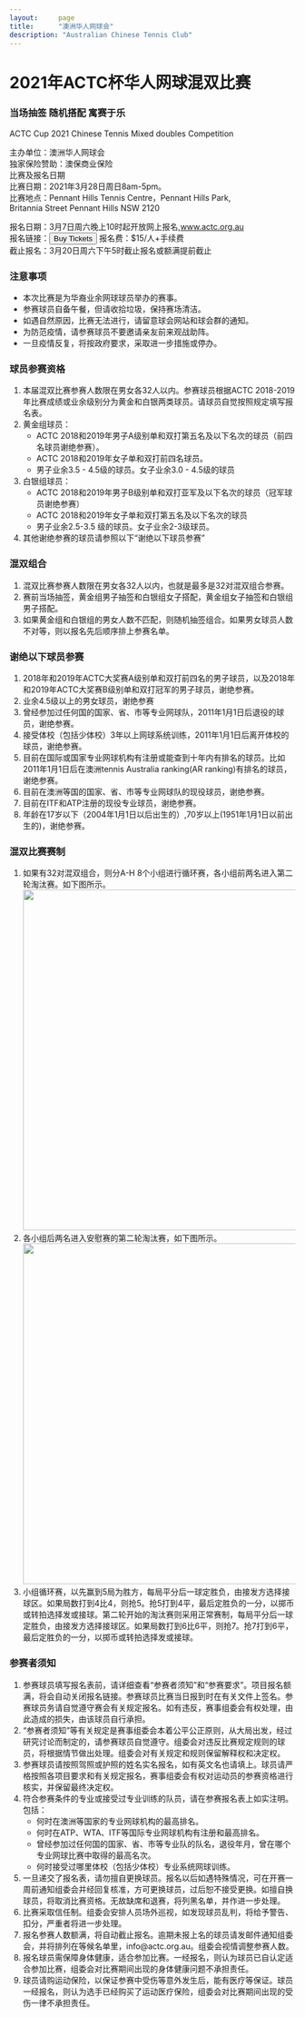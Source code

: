 ```yaml
---
layout:     page
title:      "澳洲华人网球会"
description: "Australian Chinese Tennis Club"
---
```


# 2021年ACTC杯华人网球混双比赛


<h3>当场抽签 随机搭配 寓赛于乐</h3>

ACTC Cup 2021 Chinese Tennis Mixed doubles Competition

主办单位：澳洲华人网球会<br>
独家保险赞助：澳保商业保险<br>
比赛及报名日期<br>
比赛日期：2021年3月28日周日8am-5pm。<br>
比赛地点：Pennant Hills Tennis Centre，Pennant Hills Park,<br>
Britannia Street Pennant Hills NSW 2120<br>

报名日期：3月7日周六晚上10时起开放网上报名,www.actc.org.au<br>
报名链接：<a href="https://www.eventbrite.com.au/e/2021actc-tickets-142373327455" rel="noopener noreferrer" target="_blank"><button id="eventbrite-widget-modal-trigger-142373327455" type="button">Buy Tickets</button></a>
报名费：$15/人+手续费<br>
截止报名：3月20日周六下午5时截止报名或额满提前截止<br>

<h3>注意事项</h3>
<ul>
<li>本次比赛是为华裔业余网球球员举办的赛事。</li>
<li>参赛球员自备午餐，但请收拾垃圾，保持赛场清洁。</li>
<li>如遇自然原因，比赛无法进行，请留意球会网站和球会群的通知。</li>
<li>为防范疫情，请参赛球员不要邀请亲友前来观战助阵。</li>
<li>一旦疫情反复，将按政府要求，采取进一步措施或停办。</li>
</ul>
<h3>球员参赛资格</h3>
<ol>
<li>本届混双比赛参赛人数限在男女各32人以内。参赛球员根据ACTC 2018-2019年比赛成绩或业余级别分为黄金和白银两类球员。请球员自觉按照规定填写报名表。</li>
<li>黄金组球员：<br><ul>
<li>ACTC 2018和2019年男子A级别单和双打第五名及以下名次的球员（前四名球员谢绝参赛）。</li>
<li>ACTC 2018和2019年女子单和双打前四名球员。</li>
<li>男子业余3.5 - 4.5级的球员。女子业余3.0 - 4.5级的球员</li>
</ul></li>
<li>白银组球员：<br><ul>
<li>ACTC 2018和2019年男子B级别单和双打亚军及以下名次的球员（冠军球员谢绝参赛）</li>
<li>ACTC 2018和2019年女子单和双打第五名及以下名次的球员</li>
<li>男子业余2.5-3.5 级的球员。女子业余2-3级球员。</li>
 </ul> </li>
<li>其他谢绝参赛的球员请参照以下“谢绝以下球员参赛”</li>
</ol>
<h3>混双组合</h3>
<ol>
<li>混双比赛参赛人数限在男女各32人以内，也就是最多是32对混双组合参赛。</li>
<li>赛前当场抽签，黄金组男子抽签和白银组女子搭配，黄金组女子抽签和白银组男子搭配。</li>
<li>如果黄金组和白银组的男女人数不匹配，则随机抽签组合。如果男女球员人数不对等，则以报名先后顺序排上参赛名单。</li>
</ol>
<h3>谢绝以下球员参赛</h3>
<ol>
<li>2018年和2019年ACTC大奖赛A级别单和双打前四名的男子球员，以及2018年和2019年ACTC大奖赛B级别单和双打冠军的男子球员，谢绝参赛。</li>
<li>业余4.5级以上的男女球员，谢绝参赛</li>
<li>曾经参加过任何国的国家、省、市等专业网球队，2011年1月1日后退役的球员，谢绝参赛。</li>
<li>接受体校（包括少体校）3年以上网球系统训练，2011年1月1日后离开体校的球员，谢绝参赛。</li>
<li>目前在国际或国家专业网球机构有注册或能查到十年内有排名的球员。比如2011年1月1日后在澳洲tennis Australia ranking(AR ranking)有排名的球员，谢绝参赛。</li>
<li>目前在澳洲等国的国家、省、市等专业网球队的现役球员，谢绝参赛。</li>
<li>目前在ITF和ATP注册的现役专业球员，谢绝参赛。</li>
<li>年龄在17岁以下（2004年1月1日以后出生的）,70岁以上(1951年1月1日以前出生的)，谢绝参赛。</li>
</ol>
<h3>混双比赛赛制</h3>
<ol>
<li>如果有32对混双组合，则分A-H 8个小组进行循环赛，各小组前两名进入第二轮淘汰赛。如下图所示。<br>
 <a href="{{ site.baseurl }}/img/2021_draws_1.jpg" target="new"><img class="img-responsive" src="{{ site.baseurl }}/img/2021_draws_1.jpg" width="600" /></a></li>

<li>各小组后两名进入安慰赛的第二轮淘汰赛，如下图所示。<br>
 <a href="{{ site.baseurl }}/img/2021_draws_2.jpg" target="new"><img class="img-responsive" src="{{ site.baseurl }}/img/2021_draws_2.jpg" width="600" /></a></li>

<li>小组循环赛，以先赢到5局为胜方，每局平分后一球定胜负，由接发方选择接球区。如果局数打到4比4，则抢5。抢5打到4平，最后定胜负的一分，以掷币或转拍选择发或接球。第二轮开始的淘汰赛则采用正常赛制，每局平分后一球定胜负，由接发方选择接球区。如果局数打到6比6平，则抢7。抢7打到6平，最后定胜负的一分，以掷币或转拍选择发或接球。</li>
</ol>
<h3>参赛者须知</h3>
<ol>
<li>参赛球员填写报名表前，请详细查看“参赛者须知”和“参赛要求”。项目报名额满，将会自动关闭报名链接。参赛球员比赛当日报到时在有关文件上签名。参赛球员务请自觉遵守赛会有关规定报名。如有违反，赛事组委会有权处理，由此造成的损失，由该球员自行承担。</li>
<li>“参赛者须知”等有关规定是赛事组委会本着公平公正原则，从大局出发，经过研究讨论而制定的，请参赛球员自觉遵守。组委会对违反比赛规定规则的球员，将根据情节做出处理。组委会对有关规定和规则保留解释权和决定权。</li>
<li>参赛球员请按照驾照或护照的姓名实名报名，如有英文名也请填上。球员请严格按照各项目要求和有关规定报名，赛事组委会有权对运动员的参赛资格进行核实，并保留最终决定权。</li>
<li>符合参赛条件的专业或接受过专业训练的队员，请在参赛报名表上如实注明。包括：<br>
  <ul>
   <li>何时在澳洲等国家的专业网球机构的最高排名。</li>
   <li>何时在ATP、WTA、ITF等国际专业网球机构有注册和最高排名。</li>
   <li>曾经参加过任何国的国家、省、市等专业队的队名，退役年月，曾在哪个专业网球比赛中取得的最高名次。</li>
   <li>何时接受过哪里体校（包括少体校）专业系统网球训练。</li></ul></li>
<li>一旦递交了报名表，请勿擅自更换球员。报名以后如遇特殊情况，可在开赛一周前通知组委会并经回复核准，方可更换球员，过后恕不接受更换。如擅自换球员，将取消比赛资格。无故缺席和退赛，将列黑名单，并作进一步处理。</li>
<li>比赛采取信任制。组委会安排人员场外巡视，如发现球员乱判，将给予警告、扣分，严重者将进一步处理。</li>
<li>报名参赛人数额满，将自动截止报名。逾期未报上名的球员请发邮件通知组委会，并将排列在等候名单里，info@actc.org.au。组委会视情调整参赛人数。</li>
<li>报名球员需保障身体健康，适合参加比赛。一经报名，则认为球员已自认定适合参加比赛，组委会对比赛期间出现的身体健康问题不承担责任。</li>
<li>球员请购运动保险，以保证参赛中受伤等意外发生后，能有医疗等保证。球员一经报名，则认为选手已经购买了运动医疗保险，组委会对比赛期间出现的受伤一律不承担责任。</li>
</ol>
